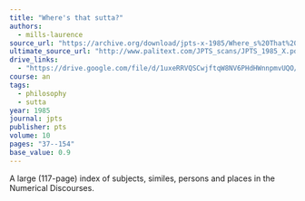 ```yaml
---
title: "Where's that sutta?"
authors:
  - mills-laurence
source_url: "https://archive.org/download/jpts-x-1985/Where_s%20That%20Sutta%20-%20Khantipalo_text.pdf"
ultimate_source_url: "http://www.palitext.com/JPTS_scans/JPTS_1985_X.pdf"
drive_links: 
  - "https://drive.google.com/file/d/1uxeRRVQSCwjftqW8NV6PHdHWnnpmvUQO/view?usp=drivesdk"
course: an
tags:
  - philosophy
  - sutta
year: 1985
journal: jpts
publisher: pts
volume: 10
pages: "37--154"
base_value: 0.9
---
```


A large (117-page) index of subjects, similes, persons and places in the Numerical Discourses.


